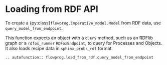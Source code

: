 # Loading from RDF API

To create a {py:class}`flowprog.imperative_model.Model` from RDF data, use `query_model_from_endpoint`.

This function expects an object with a `query` method, such as an RDFlib graph or a `rdfox_runner` `RDFoxEndpoint`, to query for Processes and Objects. It also loads recipe data in `sphinx_probs_rdf` format.

```{eval-rst}
.. autofunction:: flowprog.load_from_rdf.query_model_from_endpoint

```
